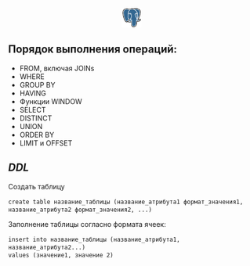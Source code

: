 <div>
  <p align="center"
  <a href="https://stepik.org/course/63054/syllabus">
  <img src="https://github.com/devicons/devicon/blob/master/icons/postgresql/postgresql-original.svg" width="40px"/>
   </a>
   </p>
 </div>                                                                                                                           


                                                   
## Порядок выполнения операций:

- FROM, включая JOINs
- WHERE
- GROUP BY
- HAVING
- Функции WINDOW
- SELECT
- DISTINCT
- UNION
- ORDER BY
- LIMIT и OFFSET
                                                                          
## _DDL_
Создать таблицу
```
create table название_таблицы (название_атрибута1 формат_значения1, название_атрибута2 формат_значения2, ...)
```
Заполнение таблицы согласно формата ячеек:
```
insert into название_таблицы (название_атрибута1, название_атрибута2...)
values (значение1, значение 2)
```
